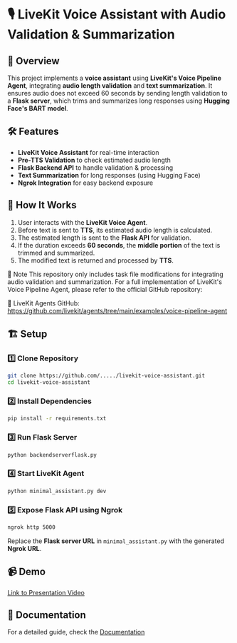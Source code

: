 # 🎙️ LiveKit Voice Assistant with Audio Validation & Summarization  
 
## 🚀 Overview  
This project implements a **voice assistant** using **LiveKit's Voice Pipeline Agent**, integrating **audio length validation** and **text summarization**. It ensures audio does not exceed 60 seconds by sending length validation to a **Flask server**, which trims and summarizes long responses using **Hugging Face's BART model**.  
 
## 🛠️ Features  
- **LiveKit Voice Assistant** for real-time interaction  
- **Pre-TTS Validation** to check estimated audio length  
- **Flask Backend API** to handle validation & processing  
- **Text Summarization** for long responses (using Hugging Face)  
- **Ngrok Integration** for easy backend exposure  
 
## 📌 How It Works  
1. User interacts with the **LiveKit Voice Agent**.  
2. Before text is sent to **TTS**, its estimated audio length is calculated.  
3. The estimated length is sent to the **Flask API** for validation.  
4. If the duration exceeds **60 seconds**, the **middle portion** of the text is trimmed and summarized.  
5. The modified text is returned and processed by **TTS**.

📢 Note
This repository only includes task file modifications for integrating audio validation and summarization.
For a full implementation of LiveKit's Voice Pipeline Agent, please refer to the official GitHub repository:

🔗 LiveKit Agents GitHub: https://github.com/livekit/agents/tree/main/examples/voice-pipeline-agent
 
## 🏗️ Setup  
### 1️⃣ Clone Repository  
```sh
git clone https://github.com/...../livekit-voice-assistant.git
cd livekit-voice-assistant
```
### 2️⃣ Install Dependencies  
```sh
pip install -r requirements.txt
```
### 3️⃣ Run Flask Server  
```sh
python backendserverflask.py
```
### 4️⃣ Start LiveKit Agent  
```sh
python minimal_assistant.py dev
```
### 5️⃣ Expose Flask API using Ngrok  
```sh
ngrok http 5000
```
Replace the **Flask server URL** in `minimal_assistant.py` with the generated **Ngrok URL**.  
 
## 📹 Demo  
[Link to Presentation Video](#)  
 
## 📜 Documentation  
For a detailed guide, check the [Documentation](https://github.com/DeepikaChinnasamy/livekit_agent_assignment/blob/main/Developer%20Home%20Assignment.docx) 
